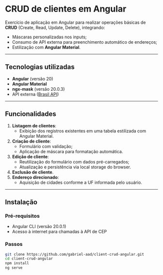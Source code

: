 # CRUD de clientes em Angular

Exercício de aplicação em Angular para realizar operações básicas de **CRUD** (Create, Read, Update, Delete), integrando:

- Máscaras personalizadas nos inputs;
- Consumo de API externa para preenchimento automático de endereços;
- Estilização com **Angular Material**.

---

##  Tecnologias utilizadas

- **Angular** (versão 20)
- **Angular Material** 
- **ngx-mask** (versão 20.0.3)
- API externa ([Brasil API](https://brasilapi.com.br/))

---

## Funcionalidades

1. **Listagem de clientes**:
   - Exibição dos registros existentes em uma tabela estilizada com Angular Material.
2. **Criação de cliente**:
   - Formulário com validação;
   - Aplicação de máscara para formatação automática.
3. **Edição de cliente**:
   - Reutilização do formulário com dados pré-carregados;
   - Atualização e persistência via local storage do browser.
4. **Exclusão de cliente**.
5. **Endereço direcionado**:
   - Aquisição de cidades conforme a UF informada pelo usuário.

---

## Instalação

### Pré-requisitos

- Angular CLI (versão 20.0.1)
- Acesso à internet para chamadas à API de CEP

### Passos

```bash
git clone https://github.com/gabriel-aad/client-crud-angular.git
cd client-crud-angular
npm install
ng serve
```
